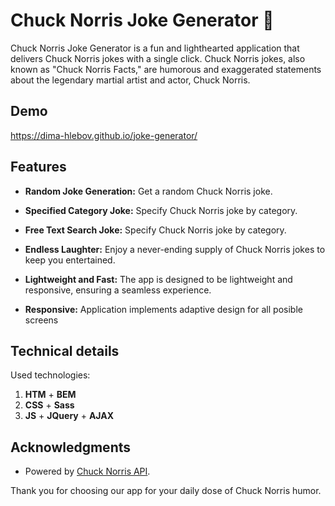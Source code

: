 # Chuck Norris Joke Generator 🤠

Chuck Norris Joke Generator is a fun and lighthearted application that delivers Chuck Norris jokes with a single click. Chuck Norris jokes, also known as "Chuck Norris Facts," are humorous and exaggerated statements about the legendary martial artist and actor, Chuck Norris. 

## Demo

https://dima-hlebov.github.io/joke-generator/

## Features

- **Random Joke Generation:** Get a random Chuck Norris joke.

- **Specified Category Joke:** Specify Chuck Norris joke by category.

- **Free Text Search Joke:** Specify Chuck Norris joke by category.

- **Endless Laughter:** Enjoy a never-ending supply of Chuck Norris jokes to keep you entertained.

- **Lightweight and Fast:** The app is designed to be lightweight and responsive, ensuring a seamless experience.

- **Responsive:** Application implements adaptive design for all posible screens

## Technical details 

Used technologies:
1. **HTM** + **BEM**
2. **CSS** + **Sass**
3. **JS** + **JQuery** + **AJAX**

## Acknowledgments
- Powered by [Chuck Norris API](https://api.chucknorris.io/).

Thank you for choosing our app for your daily dose of Chuck Norris humor.